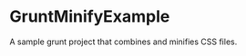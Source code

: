 GruntMinifyExample
==================

A sample grunt project that combines and minifies CSS files.
